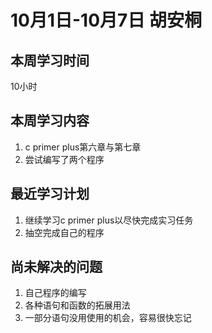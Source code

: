 # 10月1日-10月7日 胡安桐
## 本周学习时间
10小时
## 本周学习内容
1. c primer plus第六章与第七章
2. 尝试编写了两个程序
## 最近学习计划
1. 继续学习c primer plus以尽快完成实习任务
2. 抽空完成自己的程序
## 尚未解决的问题
1. 自己程序的编写
2. 各种语句和函数的拓展用法
3. 一部分语句没用使用的机会，容易很快忘记

